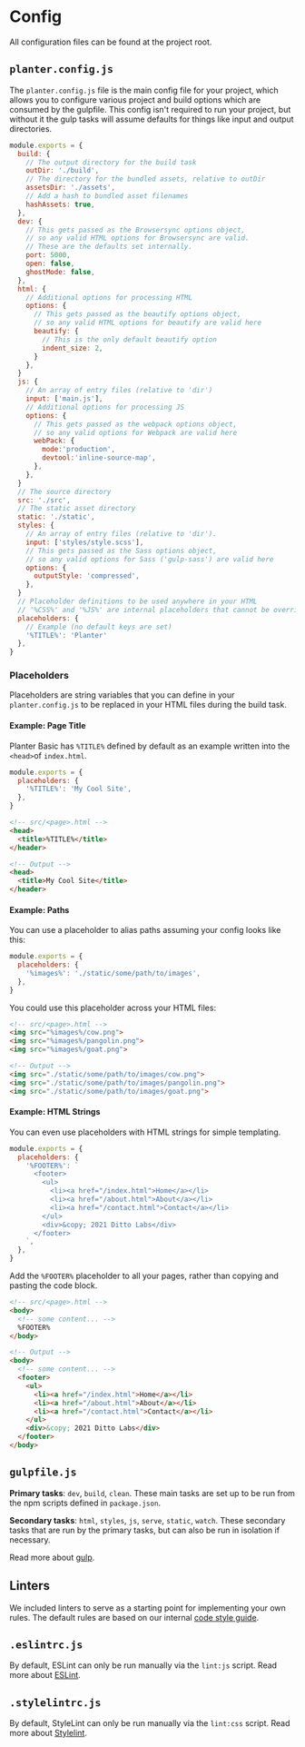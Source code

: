 # Config
All configuration files can be found at the project root.

## `planter.config.js`
The `planter.config.js` file is the main config file for your project, which allows you to configure various project and build options which are consumed by the gulpfile. This config isn't required to run your project, but without it the gulp tasks will assume defaults for things like input and output directories.

```js
module.exports = {
  build: {
    // The output directory for the build task
    outDir: './build',
    // The directory for the bundled assets, relative to outDir
    assetsDir: './assets',
    // Add a hash to bundled asset filenames
    hashAssets: true,
  },
  dev: {
    // This gets passed as the Browsersync options object,
    // so any valid HTML options for Browsersync are valid.
    // These are the defaults set internally.
    port: 5000,
    open: false,
    ghostMode: false,
  },
  html: {
    // Additional options for processing HTML
    options: {
      // This gets passed as the beautify options object,
      // so any valid HTML options for beautify are valid here
      beautify: {
        // This is the only default beautify option
        indent_size: 2,
      }
    },
  }
  js: {
    // An array of entry files (relative to 'dir')
    input: ['main.js'],
    // Additional options for processing JS
    options: {
      // This gets passed as the webpack options object,
      // so any valid options for Webpack are valid here
      webPack: {
        mode:'production',
        devtool:'inline-source-map',
      },
    },
  }
  // The source directory
  src: './src',
  // The static asset directory
  static: './static',
  styles: {
    // An array of entry files (relative to 'dir').
    input: ['styles/style.scss'],
    // This gets passed as the Sass options object,
    // so any valid options for Sass ('gulp-sass') are valid here
    options: {
      outputStyle: 'compressed',
    },
  }
  // Placeholder definitions to be used anywhere in your HTML
  // '%CSS%' and '%JS%' are internal placeholders that cannot be overridden
  placeholders: {
    // Example (no default keys are set)
    '%TITLE%': 'Planter'
  },
}
```

### Placeholders
Placeholders are string variables that you can define in your `planter.config.js` to be replaced in your HTML files during the build task.


#### Example: Page Title
Planter Basic has `%TITLE%` defined by default as an example written into the `<head>`of `index.html`.
```js
module.exports = {
  placeholders: {
    '%TITLE%': 'My Cool Site',
  },
}
```
```html
<!-- src/<page>.html -->
<head>
  <title>%TITLE%</title>
</header>

<!-- Output -->
<head>
  <title>My Cool Site</title>
</header>
```

#### Example: Paths
You can use a placeholder to alias paths assuming your config looks like this:
```js
module.exports = {
  placeholders: {
    '%images%': './static/some/path/to/images',
  },
}
```
You could use this placeholder across your HTML files:
```html
<!-- src/<page>.html -->
<img src="%images%/cow.png">
<img src="%images%/pangolin.png">
<img src="%images%/goat.png">

<!-- Output -->
<img src="./static/some/path/to/images/cow.png">
<img src="./static/some/path/to/images/pangolin.png">
<img src="./static/some/path/to/images/goat.png">
```

#### Example: HTML Strings
You can even use placeholders with HTML strings for simple templating.
```js
module.exports = {
  placeholders: {
    '%FOOTER%': `
      <footer>
        <ul>
          <li><a href="/index.html">Home</a></li>
          <li><a href="/about.html">About</a></li>
          <li><a href="/contact.html">Contact</a></li>
        </ul>
        <div>&copy; 2021 Ditto Labs</div>
      </footer>
    `,
  },
}
```

Add the `%FOOTER%` placeholder to all your pages, rather than copying and pasting the code block.
```html
<!-- src/<page>.html -->
<body>
  <!-- some content... -->
  %FOOTER%
</body>

<!-- Output -->
<body>
  <!-- some content... -->
  <footer>
    <ul>
      <li><a href="/index.html">Home</a></li>
      <li><a href="/about.html">About</a></li>
      <li><a href="/contact.html">Contact</a></li>
    </ul>
    <div>&copy; 2021 Ditto Labs</div>
  </footer>
</body>
```

## `gulpfile.js`

**Primary tasks**: `dev`, `build`, `clean`. These main tasks are set up to be run from the npm scripts defined in `package.json`.

**Secondary tasks**: `html`, `styles`, `js`, `serve`, `static`, `watch`. These secondary tasks that are run by the primary tasks, but can also be run in isolation if necessary. 

Read more about [gulp](https://gulpjs.com/docs/en/getting-started/javascript-and-gulpfiles).

## Linters
<!-- TODO: add code style guide link -->
We included linters to serve as a starting point for implementing your own rules. The default rules are based on our internal [code style guide](#).

## `.eslintrc.js`
By default, ESLint can only be run manually via the `lint:js` script.
Read more about [ESLint](https://eslint.org/docs/user-guide/configuring/).


## `.stylelintrc.js`
By default, StyleLint can only be run manually via the `lint:css` script. Read more about [Stylelint](https://stylelint.io/user-guide/configure).

